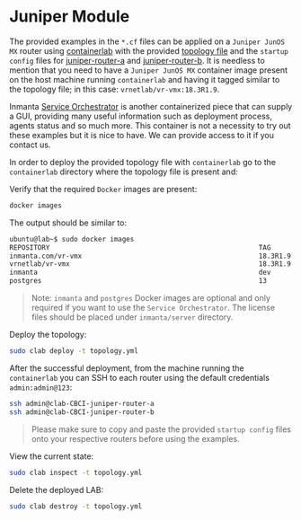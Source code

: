 # Juniper Module

The provided examples in the `*.cf` files can be applied on a `Juniper JunOS MX` router using [containerlab](https://containerlab.srlinux.dev/) with the provided [topology file](containerlab/topology.yml) and the `startup config` files for [juniper-router-a](containerlab/startup_juniper_router_a.xr) and [juniper-router-b](containerlab/startup_juniper_router_b.xr). It is needless to mention that you need to have a `Juniper JunOS MX` container image present on the host machine running `containerlab` and having it tagged similar to the topology file; in this case: `vrnetlab/vr-vmx:18.3R1.9`.

Inmanta [Service Orchestrator](https://inmanta.com/service-orchestrator/) is another containerized piece that can supply a GUI, providing many useful information such as deployment process, agents status and so much more. This container is not a necessity to try out these examples but it is nice to have. We can provide access to it if you contact us.

In order to deploy the provided topology file with `containerlab` go to the `containerlab` directory where the topology file is present and:

Verify that the required `Docker` images are present:

```sh
docker images
```

The output should be similar to:

```sh
ubuntu@lab~$ sudo docker images
REPOSITORY                                                    TAG        IMAGE ID       CREATED        SIZE
inmanta.com/vr-vmx                                            18.3R1.9   91e0035e6f3b   7 months ago   4.75GB
vrnetlab/vr-vmx                                               18.3R1.9   91e0035e6f3b   7 months ago   4.75GB
inmanta                                                       dev        7e787600e8b1   2 weeks ago    881MB
postgres                                                      13        7e787600e8a1   2 weeks ago    205MB
```

> Note: `inmanta`  and `postgres` Docker images are optional and only required if you want to use the `Service Orchestrator`. The license files should be placed under `inmanta/server` directory.

Deploy the topology:

```sh
sudo clab deploy -t topology.yml
```

After the successful deployment, from the machine running the `containerlab` you can SSH to each router using the default credentials `admin:admin@123`:

```sh
ssh admin@clab-CBCI-juniper-router-a
ssh admin@clab-CBCI-juniper-router-b
```

> Please make sure to copy and paste the provided `startup config` files onto your respective routers before using the examples.

View the current state:

```sh
sudo clab inspect -t topology.yml
```

Delete the deployed LAB:

```sh
sudo clab destroy -t topology.yml
```

